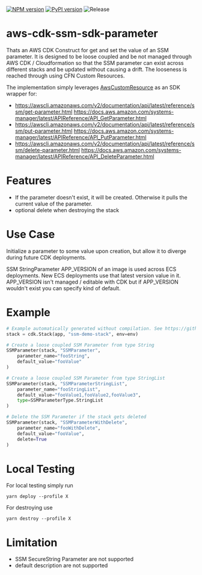 [![NPM version](https://badge.fury.io/js/aws-cdk-ssm-sdk-parameter.svg)](https://badge.fury.io/js/aws-cdk-ssm-sdk-parameter)
[![PyPI version](https://badge.fury.io/py/aws-cdk-ssm-sdk-parameter.svg)](https://badge.fury.io/py/aws-cdk-ssm-sdk-parameter)
![Release](https://github.com/mmuller88/aws-cdk-ssm-sdk-parameter/workflows/Release/badge.svg)

# aws-cdk-ssm-sdk-parameter

Thats an AWS CDK Construct for get and set the value of an SSM parameter. It is designed to be loose coupled and be not managed through AWS CDK / Cloudformation so that the SSM parameter can exist across different stacks and be updated without causing a drift. The looseness is reached through using CFN Custom Resources.

The implementation simply leverages [AwsCustomResource](https://docs.aws.amazon.com/cdk/api/latest/docs/@aws-cdk_custom-resources.AwsCustomResource.html) as an SDK wrapper for:

* https://awscli.amazonaws.com/v2/documentation/api/latest/reference/ssm/get-parameter.html https://docs.aws.amazon.com/systems-manager/latest/APIReference/API_GetParameter.html
* https://awscli.amazonaws.com/v2/documentation/api/latest/reference/ssm/put-parameter.html https://docs.aws.amazon.com/systems-manager/latest/APIReference/API_PutParameter.html
* https://awscli.amazonaws.com/v2/documentation/api/latest/reference/ssm/delete-parameter.html https://docs.aws.amazon.com/systems-manager/latest/APIReference/API_DeleteParameter.html

# Features

* If the parameter doesn't exist, it will be created. Otherwise it pulls the current value of the parameter.
* optional delete when destroying the stack

# Use Case

Initialize a parameter to some value upon creation, but allow it to diverge during future CDK deployments.

SSM StringParameter APP_VERSION of an image is used across ECS deployments. New ECS deployments use that latest version value in it. APP_VERSION isn't managed / editable with CDK but if APP_VERSION wouldn't exist you can specify kind of default.

# Example

```python
# Example automatically generated without compilation. See https://github.com/aws/jsii/issues/826
stack = cdk.Stack(app, "ssm-demo-stack", env=env)

# Create a loose coupled SSM Parameter from type String
SSMParameter(stack, "SSMParameter",
    parameter_name="fooString",
    default_value="fooValue"
)

# Create a loose coupled SSM Parameter from type StringList
SSMParameter(stack, "SSMParameterStringList",
    parameter_name="fooStringList",
    default_value="fooValue1,fooValue2,fooValue3",
    type=SSMParameterType.StringList
)

# Delete the SSM Parameter if the stack gets deleted
SSMParameter(stack, "SSMParameterWithDelete",
    parameter_name="fooWithDelete",
    default_value="fooValue",
    delete=True
)
```

# Local Testing

For local testing simply run

```
yarn deploy --profile X
```

For destroying use

```
yarn destroy --profile X
```

# Limitation

* SSM SecureString Parameter are not supported
* default description are not supported
